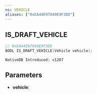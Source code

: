 ```yaml
---
ns: VEHICLE
aliases: ["0xEA44E97849E9F3DD"]
---
```

## IS_DRAFT_VEHICLE

```c
// 0xEA44E97849E9F3DD
BOOL IS_DRAFT_VEHICLE(Vehicle vehicle);
```

```
NativeDB Introduced: v1207
```

## Parameters
* **vehicle**:

